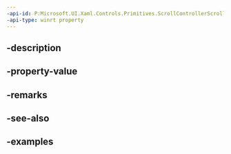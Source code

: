 ```yaml
---
-api-id: P:Microsoft.UI.Xaml.Controls.Primitives.ScrollControllerScrollToRequestedEventArgs.Info
-api-type: winrt property
---
```


## -description

## -property-value

## -remarks

## -see-also

## -examples

